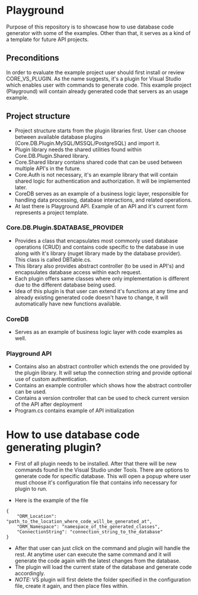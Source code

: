 # Playground
Purpose of this repository is to showcase how to use database code generator with some of the examples. Other than that, it serves as a kind of a template for future API projects.

## Preconditions
In order to evaluate the example project user should first install or review CORE_VS_PLUGIN. As the name suggests, it's a plugin for Visual Studio which enables user with commands to generate code.
This example project (Playground) will contain already generated code that servers as an usage example.

## Project structure
- Project structure starts from the plugin libraries first. User can choose between available database plugins (Core.DB.Plugin.MySQL/MSSQL/PostgreSQL) and import it.
- Plugin library needs the shared utilities found within Core.DB.Plugin.Shared library.
- Core.Shared library contains shared code that can be used between multiple API's in the future.
- Core.Auth is not necessary, it's an example library that will contain shared logic for authentication and authorization. It will be implemented later.
- CoreDB serves as an example of a business logic layer, responsible for handling data processing, database interactions, and related operations.
- At last there is Playground API. Example of an API and it's current form represents a project template.

### Core.DB.Plugin.$DATABASE_PROVIDER
- Provides a class that encapsulates most commonly used database operations (CRUD) and contains code specific to the database in use along with it's library (nuget library made by the database provider). This class is called DBTable.cs.
- This library also provides abstract controller (to be used in API's) and encapsulates database access within each request.
- Each plugin offers same classes where only implementation is different due to the different database being used.
- Idea of this plugin is that user can extend it's functions at any time and already existing generated code doesn't have to change, it will automatically have new functions available.

### CoreDB
- Serves as an example of business logic layer with code examples as well.

### Playground API
- Contains also an abstract controller which extends the one provided by the plugin library. It will setup the connection string and provide optional use of custom authentication.
- Contains an example controller which shows how the abstract controller can be used.
- Contains a version controller that can be used to check current version of the API after deployment
- Program.cs contains example of API initialization

# How to use database code generating plugin?

- First of all plugin needs to be installed. After that there will be new commands found in the Visual Studio under Tools. There are options to generate code for specific database. This will open a popup where user must choose it's configuration file that contains info necessary for plugin to run.

- Here is the example of the file
```
{
	"ORM_Location": "path_to_the_location_where_code_will_be_generated_at",
	"ORM_Namespace": "namespace_of_the_generated_classes",
	"ConnectionString": "connection_string_to_the_database"
}
```
- After that user can just click on the command and plugin will handle the rest. At anytime user can execute the same command and it will generate the code again with the latest changes from the database.
- The plugin will load the current state of the database and generate code accordingly.
- *NOTE:* VS plugin will first delete the folder specified in the configuration file, create it again, and then place files within.
